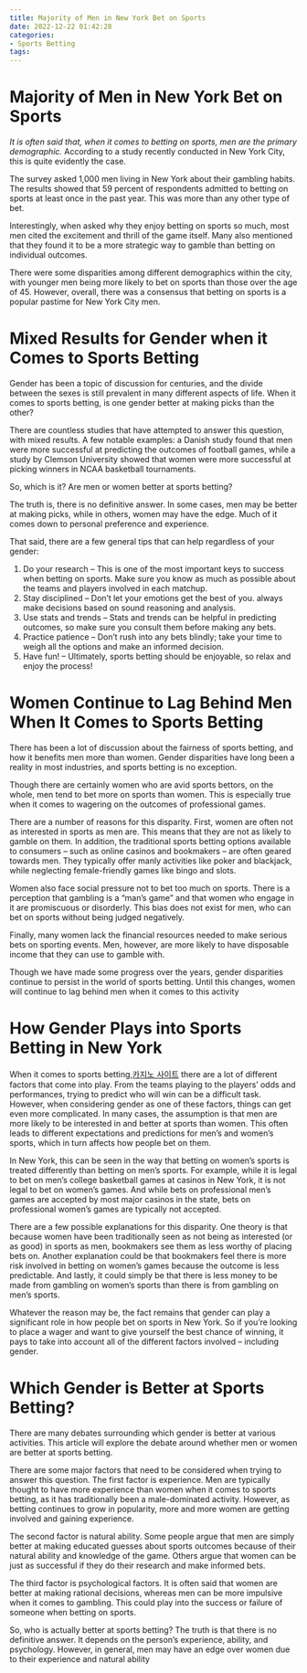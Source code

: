 ```yaml
---
title: Majority of Men in New York Bet on Sports
date: 2022-12-22 01:42:28
categories:
- Sports Betting
tags:
---
```



#  Majority of Men in New York Bet on Sports

_It is often said that, when it comes to betting on sports, men are the primary demographic._ According to a study recently conducted in New York City, this is quite evidently the case.

The survey asked 1,000 men living in New York about their gambling habits. The results showed that 59 percent of respondents admitted to betting on sports at least once in the past year. This was more than any other type of bet.

Interestingly, when asked why they enjoy betting on sports so much, most men cited the excitement and thrill of the game itself. Many also mentioned that they found it to be a more strategic way to gamble than betting on individual outcomes.

There were some disparities among different demographics within the city, with younger men being more likely to bet on sports than those over the age of 45. However, overall, there was a consensus that betting on sports is a popular pastime for New York City men.

#  Mixed Results for Gender when it Comes to Sports Betting 

Gender has been a topic of discussion for centuries, and the divide between the sexes is still prevalent in many different aspects of life. When it comes to sports betting, is one gender better at making picks than the other?

There are countless studies that have attempted to answer this question, with mixed results. A few notable examples: a Danish study found that men were more successful at predicting the outcomes of football games, while a study by Clemson University showed that women were more successful at picking winners in NCAA basketball tournaments. 

So, which is it? Are men or women better at sports betting?

The truth is, there is no definitive answer. In some cases, men may be better at making picks, while in others, women may have the edge. Much of it comes down to personal preference and experience. 

That said, there are a few general tips that can help regardless of your gender: 

1. Do your research – This is one of the most important keys to success when betting on sports. Make sure you know as much as possible about the teams and players involved in each matchup. 
2. Stay disciplined – Don’t let your emotions get the best of you. always make decisions based on sound reasoning and analysis. 
3. Use stats and trends – Stats and trends can be helpful in predicting outcomes, so make sure you consult them before making any bets. 
4. Practice patience – Don’t rush into any bets blindly; take your time to weigh all the options and make an informed decision. 
5. Have fun! – Ultimately, sports betting should be enjoyable, so relax and enjoy the process!

#  Women Continue to Lag Behind Men When It Comes to Sports Betting 

There has been a lot of discussion about the fairness of sports betting, and how it benefits men more than women. Gender disparities have long been a reality in most industries, and sports betting is no exception. 

Though there are certainly women who are avid sports bettors, on the whole, men tend to bet more on sports than women. This is especially true when it comes to wagering on the outcomes of professional games. 

There are a number of reasons for this disparity. First, women are often not as interested in sports as men are. This means that they are not as likely to gamble on them. In addition, the traditional sports betting options available to consumers – such as online casinos and bookmakers – are often geared towards men. They typically offer manly activities like poker and blackjack, while neglecting female-friendly games like bingo and slots. 

Women also face social pressure not to bet too much on sports. There is a perception that gambling is a “man’s game” and that women who engage in it are promiscuous or disorderly. This bias does not exist for men, who can bet on sports without being judged negatively. 

Finally, many women lack the financial resources needed to make serious bets on sporting events. Men, however, are more likely to have disposable income that they can use to gamble with. 

Though we have made some progress over the years, gender disparities continue to persist in the world of sports betting. Until this changes, women will continue to lag behind men when it comes to this activity

#  How Gender Plays into Sports Betting in New York 

When it comes to sports betting,[카지노 사이트](https://choegocasino.com/) there are a lot of different factors that come into play. From the teams playing to the players’ odds and performances, trying to predict who will win can be a difficult task. However, when considering gender as one of these factors, things can get even more complicated. In many cases, the assumption is that men are more likely to be interested in and better at sports than women. This often leads to different expectations and predictions for men’s and women’s sports, which in turn affects how people bet on them.

In New York, this can be seen in the way that betting on women’s sports is treated differently than betting on men’s sports. For example, while it is legal to bet on men’s college basketball games at casinos in New York, it is not legal to bet on women’s games. And while bets on professional men’s games are accepted by most major casinos in the state, bets on professional women’s games are typically not accepted.

There are a few possible explanations for this disparity. One theory is that because women have been traditionally seen as not being as interested (or as good) in sports as men, bookmakers see them as less worthy of placing bets on. Another explanation could be that bookmakers feel there is more risk involved in betting on women’s games because the outcome is less predictable. And lastly, it could simply be that there is less money to be made from gambling on women’s sports than there is from gambling on men’s sports.

Whatever the reason may be, the fact remains that gender can play a significant role in how people bet on sports in New York. So if you’re looking to place a wager and want to give yourself the best chance of winning, it pays to take into account all of the different factors involved – including gender.

#  Which Gender is Better at Sports Betting?

There are many debates surrounding which gender is better at various activities. This article will explore the debate around whether men or women are better at sports betting.

There are some major factors that need to be considered when trying to answer this question. The first factor is experience. Men are typically thought to have more experience than women when it comes to sports betting, as it has traditionally been a male-dominated activity. However, as betting continues to grow in popularity, more and more women are getting involved and gaining experience.

The second factor is natural ability. Some people argue that men are simply better at making educated guesses about sports outcomes because of their natural ability and knowledge of the game. Others argue that women can be just as successful if they do their research and make informed bets.

The third factor is psychological factors. It is often said that women are better at making rational decisions, whereas men can be more impulsive when it comes to gambling. This could play into the success or failure of someone when betting on sports.

So, who is actually better at sports betting? The truth is that there is no definitive answer. It depends on the person’s experience, ability, and psychology. However, in general, men may have an edge over women due to their experience and natural ability